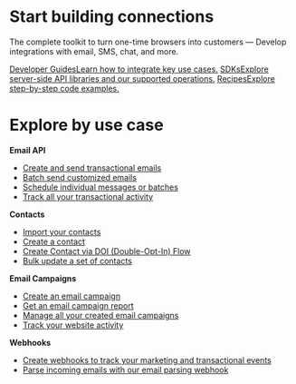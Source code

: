 # Start building connections

The complete toolkit to turn one-time browsers into customers — Develop integrations with email, SMS, chat, and more.

[Developer GuidesLearn how to integrate key use cases.](https://developers.brevo.com/docs) [SDKsExplore server-side API libraries and our supported operations.](https://developers.brevo.com/docs/api-clients) [RecipesExplore step-by-step code examples.](https://developers.brevo.com/recipes)

# Explore by use case

**Email API**

- [Create and send transactional emails](https://developers.brevo.com/docs/send-a-transactional-email)
- [Batch send customized emails](https://developers.brevo.com/docs/batch-send-transactional-emails)
- [Schedule individual messages or batches](https://developers.brevo.com/docs/schedule-batch-sendings)
- [Track all your transactional activity](https://developers.brevo.com/docs/send-a-transactional-email#tracking-your-transactional-activity-through-webhooks)

**Contacts**

- [Import your contacts](https://developers.brevo.com/docs/synchronise-contact-lists)
- [Create a contact](https://developers.brevo.com/reference/createcontact)
- [Create Contact via DOI (Double-Opt-In) Flow](https://developers.brevo.com/reference/createdoicontact)
- [Bulk update a set of contacts](https://developers.brevo.com/reference/updatebatchcontacts)

**Email Campaigns**

- [Create an email campaign](https://developers.brevo.com/reference/createemailcampaign-1)
- [Get an email campaign report](https://developers.brevo.com/reference/getemailcampaign)
- [Manage all your created email campaigns](https://developers.brevo.com/reference/getemailcampaigns-1)
- [Track your website activity](https://developers.brevo.com/docs/getting-started-with-sendinblue-tracker)

**Webhooks**

- [Create  webhooks to track your marketing and transactional events](https://developers.brevo.com/docs/how-to-use-webhooks)
- [Parse incoming emails with our email parsing webhook](https://developers.brevo.com/docs/inbound-parse-webhooks)